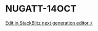 # NUGATT-14OCT

[Edit in StackBlitz next generation editor ⚡️](https://stackblitz.com/~/github.com/PepeMuniz/NUGATT-14OCT)